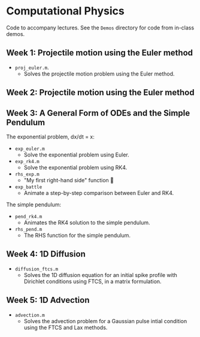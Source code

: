 # Computational Physics

Code to accompany lectures.
See the `Demos` directory for code from in-class demos.

## Week 1: Projectile motion using the Euler method

- `proj_euler.m`.
  - Solves the projectile motion problem using the Euler method.

## Week 2: Projectile motion using the Euler method

## Week 3: A General Form of ODEs and the Simple Pendulum

The exponential problem, dx/dt = x:
- `exp_euler.m`
  - Solve the exponential problem using Euler.
- `exp_rk4.m`
  - Solve the exponential problem using RK4.
- `rhs_exp.m`
  - "My first right-hand side" function :baby:
- `exp_battle`
  - Animate a step-by-step comparison between Euler and RK4.

The simple pendulum:
- `pend_rk4.m`
  - Animates the RK4 solution to the simple pendulum.
- `rhs_pend.m`
  - The RHS function for the simple pendulum.

## Week 4: 1D Diffusion

- `diffusion_ftcs.m`
  - Solves the 1D diffusion equation for an initial spike profile with Dirichlet conditions using FTCS, in a matrix formulation.

## Week 5: 1D Advection

- `advection.m`
  - Solves the advection problem for a Gaussian pulse intial condition using the FTCS and Lax methods.
